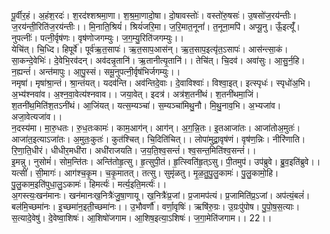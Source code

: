 

  
पू॒र्वीर॒हं। अ॒हंश॒रदः॑। श॒रद॑श्शश्रमा॒णा। श॒श्र॒मा॒णादो॒षा। दो॒षावस्तोः॑। वस्तो॑रु॒षसः॑। उ॒षसो॑ज॒रय॑न्तीः। ज॒रय॑न्ती॒रिति॑ज॒रय॑न्तीः।। मि॒नाति॒श्रियं॑। श्रियं॑जरि॒मा। ज॒रि॒मात॒नूनां॑। त॒नूना॒मपि॑। अप्यू॒नु। ऊँ॒इत्यूँ॑। नुपत्नीः॑। पत्नी॒र्वृष॑णः। वृष॑णोजगम्युः। ज॒ग॒म्यु॒रिति॑जगम्युः।।  
येचि॑त्। चि॒ध्दि। हिपूर्वे॑। पूर्व॑ऋ॒त॒सापः॑। ऋ॒त॒साप॒आस॑न्। ऋ॒त॒साप॒इत्यृ॑त॒ऽसापः॑। आस॑न्त्सा॒कं। सा॒कन्दे॒वेभिः॑। दे॒वेभि॒रव॑दन्। अव॑दन्नृ॒तानि॑। ऋ॒तानीत्यृ॒तानि॑।। तेचि॑त्। चि॒दव॑। अवा॑सुः। आ॒सु॒र्न॒हि। न॒ह्यन्तं॑। अन्त॑मापुः। आ॒पु॒स्सं। समू॒नुपत्नी॒र्वृष॑भिर्जगम्युः।।  
नमृषा॑। मृषा॑श्रा॒न्तं। श्रा॒न्तंयत्। यदव॑न्ति। अव॑न्तिदे॒वाः। दे॒वाविश्वाः॑। विश्वा॒इत्। इत्स्पृधः॑। स्पृधो॑अ॒भि। अ॒भ्य॑श्नवा॑व। अ॒श्न॒वा॒वेत्य॑श्नवाव।। जया॒वेत्। इदत्र॑। अत्र॑श॒तनी॑थं। श॒तनी॑थमा॒जिं। श॒तनी॑थ॒मिति॑श॒तऽनी॑थं। आ॒जिंयत्। यत्स॒म्यञ्चा॑। स॒म्यञ्चा॑मिथु॒नौ। मि॒थु॒नाव॒भि। अ॒भ्यजा॑व। अजा॒वेत्यजा॑व।।  
न॒दस्य॑मा। मा॒रु॒धतः। रु॒ध॒तःकामः॑। काम॒आग॑न्। आग॑न्। अ॒ग॒न्नि॒तः। इ॒तआजा॑तः। आजा॑तोअ॒मुतः॑। आजा॑त॒इत्याऽजा॑तः। अ॒मुतः॒कुतः॑। कुत॑श्चित्। चि॒दिति॑चित्।। लोपा॑मुद्रा॒वृष॑णं। वृष॑ण॒न्निः। नीरि॑णाति। रि॒णा॒ति॒धीरं। धीधीर॒मधी॑रा। अधी॑राजयति। ज॒य॒ति॒श्व॒सन्तं॑। श्व॒सन्त॒मिति॑श्व॒सन्तं॑।।  
इ॒मन्नु। नुसोमं॑। सोम॒न्ति॑तः। अन्ति॑तोहृ॒त्सु। हृ॒त्सुपी॒तं। हृ॒त्स्विति॑हृ॒त्ऽसु। पी॒तमुप॑। उप॑ब्रुवे। ब्रु॒व॒इति॑ब्रुवे।। यत्सीं॑। सी॒मागः॑। आग॑श्च॒कृ॒म। च॒कृ॒मातत्। तत्सु। सुमृ॑ळतु। मृ॒ळ॒तु॒पु॒लु॒कामः॑। पु॒लु॒कामो॒हि। पु॒लु॒काम॒इति॑पुधा॒लु॒ऽकामः॑। हिमर्त्यः॑। मर्त्य॒इति॒मर्त्यः॑।।  
अ॒गस्त्यः॒खन॑मानः। खन॑मानःख॒नित्रैः॑जु॒षा॒णायू। ख॒नित्रैः॑प्र॒जां। प्र॒जामप॑त्यं। प्र॒जामिति॑प्र॒ऽजां। अप॑त्यं॒बलं॑। बल॑मि॒च्छमा॑नः। इ॒च्छमा॑न॒इती॒च्छमा॑नः।। उ॒भौवर्णौ॑। वर्णा॒वृषिः॑। ऋषि॑रु॒ग्रः। उ॒ग्रःपु॑पोष। पु॒पो॒ष॒स॒त्याः। स॒त्यादे॒वेषु॑। दे॒वेष्वा॒शिषः॑। आ॒शिषो॑जगाम। आ॒शिष॒इत्या॒ऽशिषः॑। ज॒गा॒मेति॑जगाम।। 22।।  
